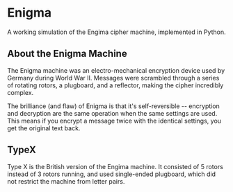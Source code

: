 # Enigma
A working simulation of the Engima cipher machine, implemented in Python.

## About the Enigma Machine

The Enigma machine was an electro-mechanical encryption device used by Germany during World War II.
Messages were scrambled through a series of rotating rotors, a plugboard, and a reflector, making the cipher incredibly complex. 

The brilliance (and flaw) of Enigma is that it's self-reversible -- encryption and decryption are the same operation when the same settings are used. This means if you encrypt a message twice with the identical settings, you get the original text back.

## TypeX
Type X is the British version of the Engima machine. It consisted of 5 rotors instead of 3 rotors running, and used single-ended plugboard, which did not restrict the machine from letter pairs. 
